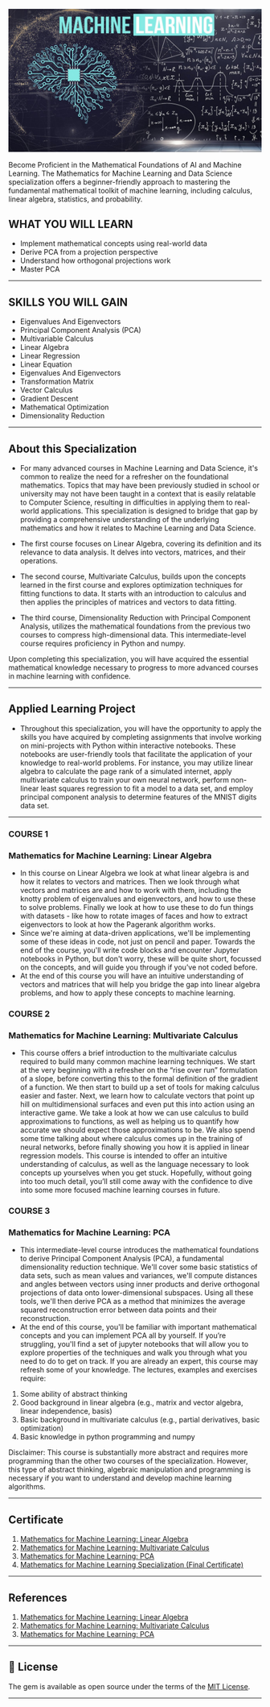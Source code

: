 
<p align="center"><img width="auto" src="https://github.com/TheKidPadra/Mathematics_for_Machine_Learning/blob/main/Assets/maxresdefault.png" /></p>

Become Proficient in the Mathematical Foundations of AI and Machine Learning. The Mathematics for Machine Learning and Data Science specialization offers a beginner-friendly approach to mastering the fundamental mathematical toolkit of machine learning, including calculus, linear algebra, statistics, and probability.

## WHAT YOU WILL LEARN
- Implement mathematical concepts using real-world data
- Derive PCA from a projection perspective
- Understand how orthogonal projections work
- Master PCA

---

## SKILLS YOU WILL GAIN
- Eigenvalues And Eigenvectors
- Principal Component Analysis (PCA)
- Multivariable Calculus
- Linear Algebra
- Linear Regression
- Linear Equation
- Eigenvalues And Eigenvectors
- Transformation Matrix
- Vector Calculus
- Gradient Descent
- Mathematical Optimization
- Dimensionality Reduction

---

## About this Specialization

- For many advanced courses in Machine Learning and Data Science, it's common to realize the need for a refresher on the foundational mathematics. Topics that may have been previously studied in school or university may not have been taught in a context that is easily relatable to Computer Science, resulting in difficulties in applying them to real-world applications. This specialization is designed to bridge that gap by providing a comprehensive understanding of the underlying mathematics and how it relates to Machine Learning and Data Science.

- The first course focuses on Linear Algebra, covering its definition and its relevance to data analysis. It delves into vectors, matrices, and their operations.
- The second course, Multivariate Calculus, builds upon the concepts learned in the first course and explores optimization techniques for fitting functions to data. It starts with an introduction to calculus and then applies the principles of matrices and vectors to data fitting.
- The third course, Dimensionality Reduction with Principal Component Analysis, utilizes the mathematical foundations from the previous two courses to compress high-dimensional data. This intermediate-level course requires proficiency in Python and numpy.

Upon completing this specialization, you will have acquired the essential mathematical knowledge necessary to progress to more advanced courses in machine learning with confidence.

---

## Applied Learning Project

- Throughout this specialization, you will have the opportunity to apply the skills you have acquired by completing assignments that involve working on mini-projects with Python within interactive notebooks. These notebooks are user-friendly tools that facilitate the application of your knowledge to real-world problems. For instance, you may utilize linear algebra to calculate the page rank of a simulated internet, apply multivariate calculus to train your own neural network, perform non-linear least squares regression to fit a model to a data set, and employ principal component analysis to determine features of the MNIST digits data set.


-------------------------------------------------------------------------------------------------------------
### COURSE 1
### Mathematics for Machine Learning: Linear Algebra

- In this course on Linear Algebra we look at what linear algebra is and how it relates to vectors and matrices. Then we look through what vectors and matrices are and how to work with them, including the knotty problem of eigenvalues and eigenvectors, and how to use these to solve problems. Finally  we look at how to use these to do fun things with datasets - like how to rotate images of faces and how to extract eigenvectors to look at how the Pagerank algorithm works.
- Since we're aiming at data-driven applications, we'll be implementing some of these ideas in code, not just on pencil and paper. Towards the end of the course, you'll write code blocks and encounter Jupyter notebooks in Python, but don't worry, these will be quite short, focussed on the concepts, and will guide you through if you’ve not coded before.
- At the end of this course you will have an intuitive understanding of vectors and matrices that will help you bridge the gap into linear algebra problems, and how to apply these concepts to machine learning.

### COURSE 2
### Mathematics for Machine Learning: Multivariate Calculus

- This course offers a brief introduction to the multivariate calculus required to build many common machine learning techniques. We start at the very beginning with a refresher on the “rise over run” formulation of a slope, before converting this to the formal definition of the gradient of a function. We then start to build up a set of tools for making calculus easier and faster. Next, we learn how to calculate vectors that point up hill on multidimensional surfaces and even put this into action using an interactive game. We take a look at how we can use calculus to build approximations to functions, as well as helping us to quantify how accurate we should expect those approximations to be. We also spend some time talking about where calculus comes up in the training of neural networks, before finally showing you how it is applied in linear regression models. This course is intended to offer an intuitive understanding of calculus, as well as the language necessary to look concepts up yourselves when you get stuck. Hopefully, without going into too much detail, you’ll still come away with the confidence to dive into some more focused machine learning courses in future.

### COURSE 3
### Mathematics for Machine Learning: PCA

- This intermediate-level course introduces the mathematical foundations to derive Principal Component Analysis (PCA), a fundamental dimensionality reduction technique. We'll cover some basic statistics of data sets, such as mean values and variances, we'll compute distances and angles between vectors using inner products and derive orthogonal projections of data onto lower-dimensional subspaces. Using all these tools, we'll then derive PCA as a method that minimizes the average squared reconstruction error between data points and their reconstruction.
- At the end of this course, you'll be familiar with important mathematical concepts and you can implement PCA all by yourself. If you’re struggling, you'll find a set of jupyter notebooks that will allow you to explore properties of the techniques and walk you through what you need to do to get on track. If you are already an expert, this course may refresh some of your knowledge.
The lectures, examples and exercises require:
1. Some ability of abstract thinking
2. Good background in linear algebra (e.g., matrix and vector algebra, linear independence, basis)
3. Basic background in multivariate calculus (e.g., partial derivatives, basic optimization)
4. Basic knowledge in python programming and numpy

Disclaimer: This course is substantially more abstract and requires more programming than the other two courses of the specialization. However, this type of abstract thinking, algebraic manipulation and programming is necessary if you want to understand and develop machine learning algorithms.

-------------------------------------------------------------------------------------------------------------

## Certificate

1. [Mathematics for Machine Learning: Linear Algebra](https://coursera.org/share/b239011d34f859f8ae32ab15f66d0e91)
2. [Mathematics for Machine Learning: Multivariate Calculus](https://coursera.org/share/f12e5bb9305fa19ef421ce77de75136d)
3. [Mathematics for Machine Learning: PCA](https://coursera.org/share/f7fde7c9dca72f5ce4cd8a49c80d3ca8)
4. [Mathematics for Machine Learning Specialization (Final Certificate)](https://coursera.org/share/d89291af454c1006fb0ed2055f5aa8b5)

--------------------------------------------------------------------------------------------------------------

## References
1. [Mathematics for Machine Learning: Linear Algebra](https://www.coursera.org/learn/linear-algebra-machine-learning?specialization=mathematics-machine-learning)
2. [Mathematics for Machine Learning: Multivariate Calculus](https://www.coursera.org/learn/multivariate-calculus-machine-learning?specialization=mathematics-machine-learning)
3. [Mathematics for Machine Learning: PCA](https://www.coursera.org/learn/pca-machine-learning?specialization=mathematics-machine-learning)

----------------------------------------------------------------------------------------------------------------
## 📝 License
The gem is available as open source under the terms of the [MIT License](https://opensource.org/licenses/MIT).
 
-----------------------------------------------------------------------------------------------------------------
